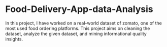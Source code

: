 # Food-Delivery-App-data-Analysis
In this project, I have worked on a real-world dataset of zomato, one of the most used food ordering platforms. This project aims on cleaning the dataset, analyze the given dataset, and mining informational quality insights.   
